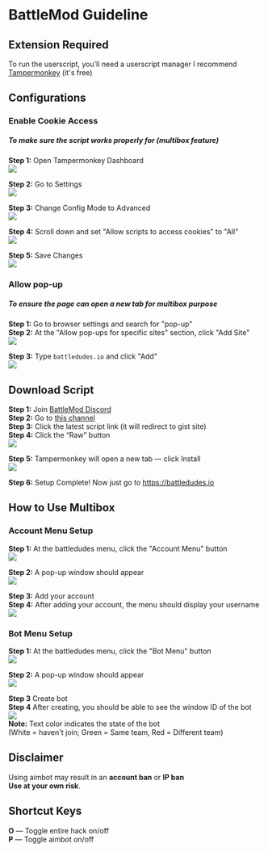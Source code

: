 # BattleMod Guideline

## Extension Required
To run the userscript, you'll need a userscript manager
I recommend [Tampermonkey](https://www.tampermonkey.net/) (it's free)

## Configurations
### Enable Cookie Access
##### To make sure the script works properly for (multibox feature)
**Step 1:** Open Tampermonkey Dashboard\
![](https://raw.githubusercontent.com/404fragger/BattleMod/refs/heads/main/img/tampermonkey_dashboard.png)

**Step 2:** Go to Settings\
![](https://raw.githubusercontent.com/404fragger/BattleMod/refs/heads/main/img/tampermonkey_settings.png)

**Step 3:** Change Config Mode to Advanced\
![](https://raw.githubusercontent.com/404fragger/BattleMod/refs/heads/main/img/tampermonkey_config_mode.png)

**Step 4:** Scroll down and set "Allow scripts to access cookies" to "All"\
![](https://raw.githubusercontent.com/404fragger/BattleMod/refs/heads/main/img/tampermonkey_allow_cookie_access.png)

**Step 5:** Save Changes\
![](https://raw.githubusercontent.com/404fragger/BattleMod/refs/heads/main/img/tampermonkey_save_changes.png)

### Allow pop-up
##### To ensure the page can open a new tab for multibox purpose
**Step 1:** Go to browser settings and search for "pop-up"\
**Step 2:** At the "Allow pop-ups for specific sites" section, click "Add Site"\
![](https://raw.githubusercontent.com/404fragger/BattleMod/refs/heads/main/img/chrome_settings_popup.png)

**Step 3:** Type ``battledudes.io`` and click "Add"\
![](https://raw.githubusercontent.com/404fragger/BattleMod/refs/heads/main/img/chrome_settings_add_site.png)

## Download Script
**Step 1:** Join [BattleMod Discord](https://discord.gg/kEePXJrg4Y)\
**Step 2:** Go to [this channel](https://discord.com/channels/1338426207183568978/1339630199498608721)\
**Step 3:** Click the latest script link (it will redirect to gist site)\
**Step 4:** Click the “Raw” button\
![](https://raw.githubusercontent.com/404fragger/BattleMod/refs/heads/main/img/download_script_raw.png)

**Step 5:** Tampermonkey will open a new tab — click Install\
![](https://raw.githubusercontent.com/404fragger/BattleMod/refs/heads/main/img/download_script_tampermonkey.png)

**Step 6:** Setup Complete! Now just go to https://battledudes.io

## How to Use Multibox
### Account Menu Setup
**Step 1:** At the battledudes menu, click the "Account Menu" button\
![](https://raw.githubusercontent.com/404fragger/BattleMod/refs/heads/main/img/battlemod_menu_accountmenu.png)

**Step 2:** A pop-up window should appear\
![](https://raw.githubusercontent.com/404fragger/BattleMod/refs/heads/main/img/account_menu_withoutaccount.png)

**Step 3:** Add your account\
**Step 4:** After adding your account, the menu should display your username\
![](https://raw.githubusercontent.com/404fragger/BattleMod/refs/heads/main/img/account_menu_withaccount.png)

### Bot Menu Setup
**Step 1:** At the battledudes menu, click the "Bot Menu" button\
![](https://raw.githubusercontent.com/404fragger/BattleMod/refs/heads/main/img/battlemod_menu_botmenu.png)

**Step 2:** A pop-up window should appear\
![](https://raw.githubusercontent.com/404fragger/BattleMod/refs/heads/main/img/bot_menu_withoutbot.png)

**Step 3** Create bot\
**Step 4** After creating, you should be able to see the window ID of the bot\
![](https://raw.githubusercontent.com/404fragger/BattleMod/refs/heads/main/img/bot_menu_withbot.png)\
**Note:** Text color indicates the state of the bot\
(White = haven't join; Green = Same team, Red = Different team)

## Disclaimer
Using aimbot may result in an **account ban** or **IP ban**\
**Use at your own risk**.

## Shortcut Keys
**O** — Toggle entire hack on/off\
**P** — Toggle aimbot on/off
